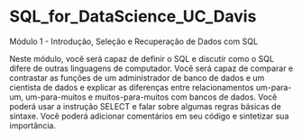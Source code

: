 # SQL_for_DataScience_UC_Davis

Módulo 1 - Introdução, Seleção e Recuperação de Dados com SQL

Neste módulo, você será capaz de definir o SQL e discutir como o SQL difere de outras linguagens de computador. Você será capaz de comparar e contrastar as funções de um administrador de banco de dados e um cientista de dados e explicar as diferenças entre relacionamentos um-para-um, um-para-muitos e muitos-para-muitos com bancos de dados. Você poderá usar a instrução SELECT e falar sobre algumas regras básicas de sintaxe. Você poderá adicionar comentários em seu código e sintetizar sua importância.
